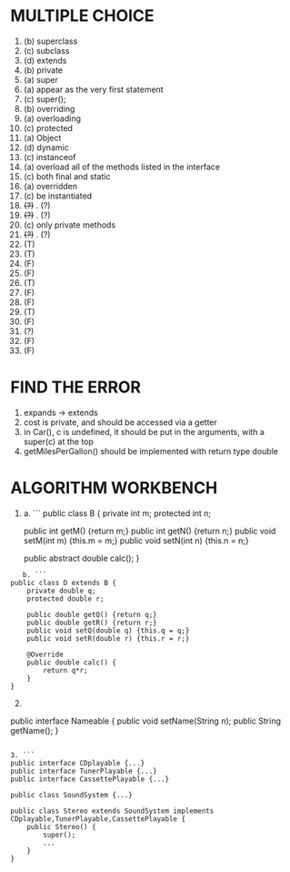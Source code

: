 # MULTIPLE CHOICE
1. (b) superclass
2. (c) subclass 
3. (d) extends
4. (b) private
5. (a) super
6. (a) appear as the very first statement
7. (c) super();
8. (b) overriding
9. (a) overloading
10. (c) protected 
11. (a) Object 
12. (d) dynamic
13. (c) instanceof
14. (a) overload all of the methods listed in the interface
15. (c) both final and static
16. (a) overridden
17. (c) be instantiated
18. ~~(?)~~ 
  . (?) 
19. ~~(?)~~ 
  . (?) 
20. (c) only private methods
21. ~~(?)~~ 
  . (?) 
22. (T) 
23. (T) 
24. (F) 
25. (F) 
26. (T) 
27. (F) 
28. (F) 
29. (T) 
30. (F) 
31. (?) 
32. (F) 
33. (F) 

# FIND THE ERROR
1. expands -> extends
2. cost is private, and should be accessed via a getter
3. in Car(), c is undefined, it should be put in the arguments, with a super(c) at the top
4. getMilesPerGallon() should be implemented with return type double

# ALGORITHM WORKBENCH
1. a. ```
public class B {
	private int m; 
	protected int n;

	public int getM() {return m;}
	public int getN() {return n;}
	public void setM(int m) {this.m = m;}
	public void setN(int n) {this.n = n;}

	public abstract double calc();
}
```
   b. ```
public class D extends B {
	private double q;
	protected double r;

	public double getQ() {return q;}
	public double getR() {return r;}
	public void setQ(double q) {this.q = q;}
	public void setR(double r) {this.r = r;}

	@Override
	public double calc() {
		return q*r;
	}
}
```

2. ```
public interface Nameable {
	public void setName(String n);
	public String getName();
}
```

3. ```
public interface CDplayable {...}
public interface TunerPlayable {...}
public interface CassettePlayable {...}

public class SoundSystem {...}

public class Stereo extends SoundSystem implements CDplayable,TunerPlayable,CassettePlayable {
	public Stereo() {
		super();
		...
	}
}
```
